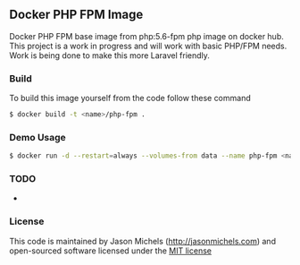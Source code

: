 ## Docker PHP FPM Image
Docker PHP FPM base image from php:5.6-fpm php image on docker hub. This project is a work in progress and will work with basic PHP/FPM needs.  Work is being done to make this more Laravel friendly.

### Build
To build this image yourself from the code follow these command
```sh
$ docker build -t <name>/php-fpm .
```

### Demo Usage
```sh
$ docker run -d --restart=always --volumes-from data --name php-fpm <name>/php-fpm
```

### TODO
- 

### License
This code is maintained by Jason Michels (http://jasonmichels.com) and open-sourced software licensed under the [MIT license](http://opensource.org/licenses/MIT)

